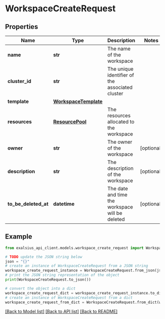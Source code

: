 # WorkspaceCreateRequest


## Properties

Name | Type | Description | Notes
------------ | ------------- | ------------- | -------------
**name** | **str** | The name of the workspace | 
**cluster_id** | **str** | The unique identifier of the associated cluster | 
**template** | [**WorkspaceTemplate**](WorkspaceTemplate.md) |  | 
**resources** | [**ResourcePool**](ResourcePool.md) | The resources allocated to the workspace | 
**owner** | **str** | The owner of the workspace | [optional] 
**description** | **str** | The description of the workspace | [optional] 
**to_be_deleted_at** | **datetime** | The date and time the workspace will be deleted | [optional] 

## Example

```python
from exalsius_api_client.models.workspace_create_request import WorkspaceCreateRequest

# TODO update the JSON string below
json = "{}"
# create an instance of WorkspaceCreateRequest from a JSON string
workspace_create_request_instance = WorkspaceCreateRequest.from_json(json)
# print the JSON string representation of the object
print(WorkspaceCreateRequest.to_json())

# convert the object into a dict
workspace_create_request_dict = workspace_create_request_instance.to_dict()
# create an instance of WorkspaceCreateRequest from a dict
workspace_create_request_from_dict = WorkspaceCreateRequest.from_dict(workspace_create_request_dict)
```
[[Back to Model list]](../README.md#documentation-for-models) [[Back to API list]](../README.md#documentation-for-api-endpoints) [[Back to README]](../README.md)


